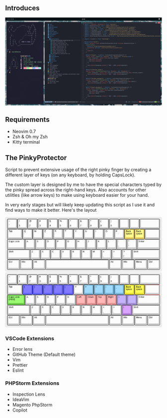 ## Introduces

![Workspace](images/workspace.png "Workspace")

## Requirements

- Neovim 0.7
- Zsh & Oh my Zsh
- Kitty terminal

## The PinkyProtector
Script to prevent extensive usage of the right pinky finger by creating a different layer of keys (on any keyboard, by holding CapsLock). 

The custom layer is designed by me to have the special characters typed by the pinky spread across the right-hand keys. Also accounts for other utilitles (like arrow keys) to make using keyboard easier for your hand. 

In very early stages but will likely keep updating this script as I use it and find ways to make it better. Here's the layout

![Layout1](images/layout1.png)
![Layout2](images/layout2.png)

### VSCode Extensions
- Error lens
- GitHub Theme (Default theme)
- Vim
- Prettier
- Eslint

### PHPStorm Extensions
- Inspection Lens
- IdeaVim
- Magento PhpStorm
- Copilot
